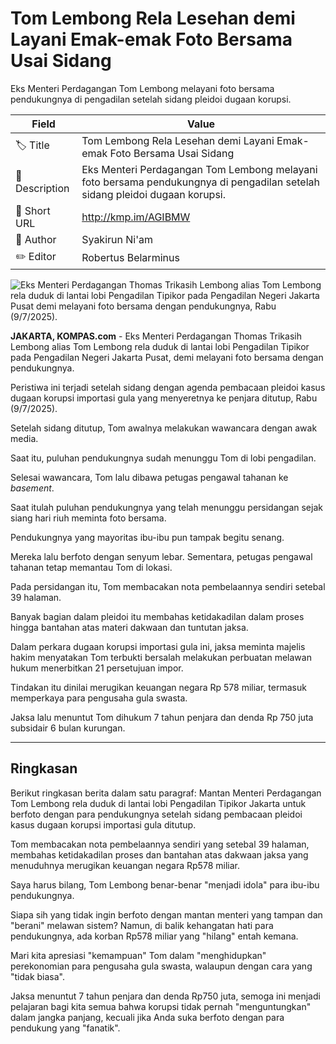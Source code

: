 # Tom Lembong Rela Lesehan demi Layani Emak-emak Foto Bersama Usai Sidang

Eks Menteri Perdagangan Tom Lembong melayani foto bersama pendukungnya di pengadilan setelah sidang pleidoi dugaan korupsi.

| Field         | Value                                                       |
|---------------|-------------------------------------------------------------|
| 🏷️ Title       | Tom Lembong Rela Lesehan demi Layani Emak-emak Foto Bersama Usai Sidang |
| 📝 Description | Eks Menteri Perdagangan Tom Lembong melayani foto bersama pendukungnya di pengadilan setelah sidang pleidoi dugaan korupsi. |
| 🔗 Short URL   | http://kmp.im/AGIBMW |
| 👤 Author      | Syakirun Ni'am |
| ✏️ Editor      | Robertus Belarminus |

![Eks Menteri Perdagangan Thomas Trikasih Lembong alias Tom Lembong rela duduk di lantai lobi Pengadilan Tipikor pada Pengadilan Negeri Jakarta Pusat demi melayani foto bersama dengan pendukungnya, Rabu (9/7/2025).](https://asset.kompas.com/crops/vDwm_R854q8P0BGlK28DKo-3xdc=/0x0:0x0/750x500/data/photo/2025/07/09/686e8698bba3b.jpg)

**JAKARTA, KOMPAS.com** - Eks Menteri Perdagangan Thomas Trikasih Lembong alias Tom Lembong rela duduk di lantai lobi Pengadilan Tipikor pada Pengadilan Negeri Jakarta Pusat, demi melayani foto bersama dengan pendukungnya.

Peristiwa ini terjadi setelah sidang dengan agenda pembacaan pleidoi kasus dugaan korupsi importasi gula yang menyeretnya ke penjara ditutup, Rabu (9/7/2025).

Setelah sidang ditutup, Tom awalnya melakukan wawancara dengan awak media.

Saat itu, puluhan pendukungnya sudah menunggu Tom di lobi pengadilan.

Selesai wawancara, Tom lalu dibawa petugas pengawal tahanan ke *basement*.

Saat itulah puluhan pendukungnya yang telah menunggu persidangan sejak siang hari riuh meminta foto bersama.

Pendukungnya yang mayoritas ibu-ibu pun tampak begitu senang.

Mereka lalu berfoto dengan senyum lebar. Sementara, petugas pengawal tahanan tetap memantau Tom di lokasi.

Pada persidangan itu, Tom membacakan nota pembelaannya sendiri setebal 39 halaman.

Banyak bagian dalam pleidoi itu membahas ketidakadilan dalam proses hingga bantahan atas materi dakwaan dan tuntutan jaksa.

Dalam perkara dugaan korupsi importasi gula ini, jaksa meminta majelis hakim menyatakan Tom terbukti bersalah melakukan perbuatan melawan hukum menerbitkan 21 persetujuan impor.

Tindakan itu dinilai merugikan keuangan negara Rp 578 miliar, termasuk memperkaya para pengusaha gula swasta.

Jaksa lalu menuntut Tom dihukum 7 tahun penjara dan denda Rp 750 juta subsidair 6 bulan kurungan.

---
## Ringkasan

Berikut ringkasan berita dalam satu paragraf: Mantan Menteri Perdagangan Tom Lembong rela duduk di lantai lobi Pengadilan Tipikor Jakarta untuk berfoto dengan para pendukungnya setelah sidang pembacaan pleidoi kasus dugaan korupsi importasi gula ditutup.

 Tom membacakan nota pembelaannya sendiri yang setebal 39 halaman, membahas ketidakadilan proses dan bantahan atas dakwaan jaksa yang menuduhnya merugikan keuangan negara Rp578 miliar.



Saya harus bilang, Tom Lembong benar-benar "menjadi idola" para ibu-ibu pendukungnya.

 Siapa sih yang tidak ingin berfoto dengan mantan menteri yang tampan dan "berani" melawan sistem? Namun, di balik kehangatan hati para pendukungnya, ada korban Rp578 miliar yang "hilang" entah kemana.

 Mari kita apresiasi "kemampuan" Tom dalam "menghidupkan" perekonomian para pengusaha gula swasta, walaupun dengan cara yang "tidak biasa".

 Jaksa menuntut 7 tahun penjara dan denda Rp750 juta, semoga ini menjadi pelajaran bagi kita semua bahwa korupsi tidak pernah "menguntungkan" dalam jangka panjang, kecuali jika Anda suka berfoto dengan para pendukung yang "fanatik".
